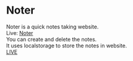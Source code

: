 # Noter
Noter is a quick notes taking website.<br>
Live: <a href="https://mohammedrihan551.github.io/Noter/">Noter</a><br>
You can create and delete the notes.<br>
It uses localstorage to store the notes in website.<br>
<a href="https://mohammedrihan551.github.io/Noter/">LIVE</a>

